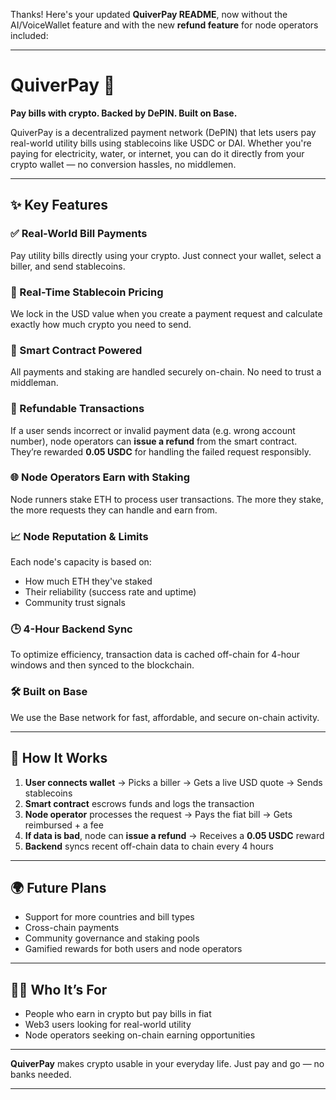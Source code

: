 Thanks! Here's your updated **QuiverPay README**, now without the AI/VoiceWallet feature and with the new **refund feature** for node operators included:

---

# QuiverPay 💸

**Pay bills with crypto. Backed by DePIN. Built on Base.**

QuiverPay is a decentralized payment network (DePIN) that lets users pay real-world utility bills using stablecoins like USDC or DAI. Whether you're paying for electricity, water, or internet, you can do it directly from your crypto wallet — no conversion hassles, no middlemen.

---

## ✨ Key Features

### ✅ Real-World Bill Payments

Pay utility bills directly using your crypto. Just connect your wallet, select a biller, and send stablecoins.

### 🔁 Real-Time Stablecoin Pricing

We lock in the USD value when you create a payment request and calculate exactly how much crypto you need to send.

### 🔐 Smart Contract Powered

All payments and staking are handled securely on-chain. No need to trust a middleman.

### 🧾 Refundable Transactions

If a user sends incorrect or invalid payment data (e.g. wrong account number), node operators can **issue a refund** from the smart contract.
They’re rewarded **0.05 USDC** for handling the failed request responsibly.

### 🌐 Node Operators Earn with Staking

Node runners stake ETH to process user transactions. The more they stake, the more requests they can handle and earn from.

### 📈 Node Reputation & Limits

Each node's capacity is based on:

* How much ETH they've staked
* Their reliability (success rate and uptime)
* Community trust signals

### 🕒 4-Hour Backend Sync

To optimize efficiency, transaction data is cached off-chain for 4-hour windows and then synced to the blockchain.

### 🛠 Built on Base

We use the Base network for fast, affordable, and secure on-chain activity.

---

## 🚀 How It Works

1. **User connects wallet** → Picks a biller → Gets a live USD quote → Sends stablecoins
2. **Smart contract** escrows funds and logs the transaction
3. **Node operator** processes the request → Pays the fiat bill → Gets reimbursed + a fee
4. **If data is bad**, node can **issue a refund** → Receives a **0.05 USDC** reward
5. **Backend** syncs recent off-chain data to chain every 4 hours

---

## 🌍 Future Plans

* Support for more countries and bill types
* Cross-chain payments
* Community governance and staking pools
* Gamified rewards for both users and node operators

---

## 🧑‍💻 Who It’s For

* People who earn in crypto but pay bills in fiat
* Web3 users looking for real-world utility
* Node operators seeking on-chain earning opportunities

---

**QuiverPay** makes crypto usable in your everyday life. Just pay and go — no banks needed.

---

